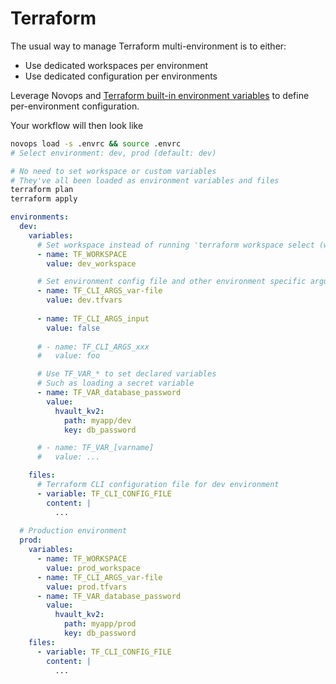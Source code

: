 # Terraform

The usual way to manage Terraform multi-environment is to either:
- Use dedicated workspaces per environment
- Use dedicated configuration per environments

Leverage Novops and [Terraform built-in environment variables](https://developer.hashicorp.com/terraform/cli/config/environment-variables) to define per-environment configuration. 

Your workflow will then look like

```sh
novops load -s .envrc && source .envrc
# Select environment: dev, prod (default: dev)

# No need to set workspace or custom variables 
# They've all been loaded as environment variables and files
terraform plan
terraform apply
```

```yaml
environments:
  dev:
    variables:
      # Set workspace instead of running 'terraform workspace select (workspace]' manually
      - name: TF_WORKSPACE
        value: dev_workspace

      # Set environment config file and other environment specific argument using TF_CLI_ARGS_*
      - name: TF_CLI_ARGS_var-file
        value: dev.tfvars
      
      - name: TF_CLI_ARGS_input
        value: false
        
      # - name: TF_CLI_ARGS_xxx
      #   value: foo

      # Use TF_VAR_* to set declared variables
      # Such as loading a secret variable
      - name: TF_VAR_database_password
        value:
          hvault_kv2:
            path: myapp/dev
            key: db_password

      # - name: TF_VAR_[varname]
      #   value: ...

    files:
      # Terraform CLI configuration file for dev environment
      - variable: TF_CLI_CONFIG_FILE
        content: |
          ...
      
  # Production environment
  prod:
    variables:
      - name: TF_WORKSPACE
        value: prod_workspace
      - name: TF_CLI_ARGS_var-file
        value: prod.tfvars
      - name: TF_VAR_database_password
        value:
          hvault_kv2:
            path: myapp/prod
            key: db_password
    files:
      - variable: TF_CLI_CONFIG_FILE
        content: |
          ...
```
